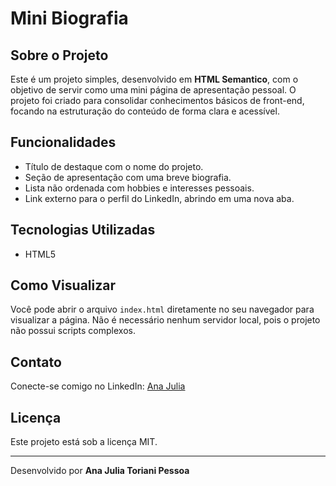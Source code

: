 # Mini Biografia

## Sobre o Projeto
Este é um projeto simples, desenvolvido em **HTML Semantico**, com o objetivo de servir como uma mini página de apresentação pessoal. O projeto foi criado para consolidar conhecimentos básicos de front-end, focando na estruturação do conteúdo de forma clara e acessível.
## Funcionalidades
*   Título de destaque com o nome do projeto.
*   Seção de apresentação com uma breve biografia.
*   Lista não ordenada com hobbies e interesses pessoais.
*   Link externo para o perfil do LinkedIn, abrindo em uma nova aba.

## Tecnologias Utilizadas
*   HTML5

## Como Visualizar
Você pode abrir o arquivo `index.html` diretamente no seu navegador para visualizar a página. Não é necessário nenhum servidor local, pois o projeto não possui scripts complexos.

## Contato
Conecte-se comigo no LinkedIn:
[Ana Julia](https://www.linkedin.com/in/ajtp)

## Licença
Este projeto está sob a licença MIT.

---
Desenvolvido por **Ana Julia Toriani Pessoa**
